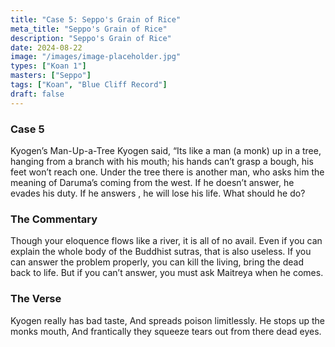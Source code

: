```yaml
---
title: "Case 5: Seppo's Grain of Rice"
meta_title: "Seppo's Grain of Rice"
description: "Seppo's Grain of Rice"
date: 2024-08-22
image: "/images/image-placeholder.jpg"
types: ["Koan 1"]
masters: ["Seppo"]
tags: ["Koan", "Blue Cliff Record"]
draft: false
---
```


### Case 5

Kyogen’s Man-Up-a-Tree
Kyogen said, “Its like a man (a monk) up in a tree, hanging from a branch with his mouth; his hands can’t grasp a bough, his feet won’t reach one. Under the tree there is another man, who asks him the meaning of Daruma’s coming from the west. If he doesn’t answer, he evades his duty. If he answers , he will lose his life. What should he do?

### The Commentary
Though your eloquence flows like a river, it is all of no avail. Even if you can explain the whole body of the Buddhist sutras, that is also useless. If you can answer the problem properly, you can kill the living, bring the dead back to life. But if you can’t answer, you must ask Maitreya when he comes.

### The Verse
Kyogen really has bad taste, And spreads poison limitlessly. He stops up the monks mouth,
And frantically they squeeze tears out from there dead eyes.




